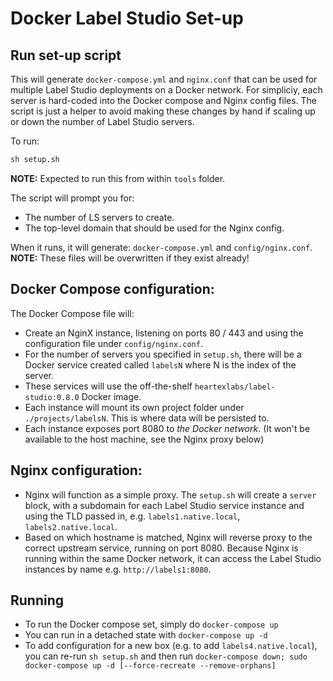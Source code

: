 # Docker Label Studio Set-up

## Run set-up script

This will generate `docker-compose.yml` and `nginx.conf` that can be used for multiple Label Studio deployments on a Docker network.
For simpliciy, each server is hard-coded into the Docker compose and Nginx config files. The script is just a helper to avoid making these changes by hand if scaling up or down the number of Label Studio servers.

To run:

```bash
sh setup.sh
```

**NOTE:** Expected to run this from within `tools` folder.

The script will prompt you for:

* The number of LS servers to create. 
* The top-level domain that should be used for the Nginx config.

When it runs, it will generate: `docker-compose.yml` and `config/nginx.conf`. **NOTE:** These files will be overwritten if they exist already!

## Docker Compose configuration:

The Docker Compose file will:

* Create an NginX instance, listening on ports 80 / 443 and using the configuration file under `config/nginx.conf`.
* For the number of servers you specified in `setup.sh`, there will be a Docker service created called `labelsN` where N is the index of the server.
* These services will use the off-the-shelf `heartexlabs/label-studio:0.8.0` Docker image.
* Each instance will mount its own project folder under `./projects/labelsN`. This is where data will be persisted to.
* Each instance exposes port 8080 to _the Docker network_. (It won't be available to the host machine, see the Nginx proxy below)

## Nginx configuration:

* Nginx will function as a simple proxy. The `setup.sh` will create a `server` block, with a subdomain for each Label Studio service instance and using the TLD passed in, e.g. `labels1.native.local`, `labels2.native.local`.
* Based on which hostname is matched, Nginx will reverse proxy to the correct upstream service, running on port 8080. Because Nginx is running within the same Docker network, it can access the Label Studio instances by name e.g. `http://labels1:8080`.

## Running

* To run the Docker compose set, simply do `docker-compose up`
* You can run in a detached state with `docker-compose up -d`
* To add configuration for a new box (e.g. to add `labels4.native.local`), you can re-run `sh setup.sh` and then run `docker-compose down; sudo docker-compose up -d [--force-recreate --remove-orphans]`


